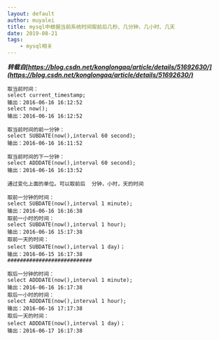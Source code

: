 ```yaml
---
layout: default
author: muyalei
title: mysql中根据当前系统时间取前后几秒、几分钟、几小时、几天
date: 2019-08-21
tags:
    - mysql相关
---
```


 
***转载自[https://blog.csdn.net/konglongaa/article/details/51692630/](https://blog.csdn.net/konglongaa/article/details/51692630/)***

```
取当前时间：
select current_timestamp;
输出：2016-06-16 16:12:52
select now(); 
输出：2016-06-16 16:12:52

取当前时间的前一分钟：
select SUBDATE(now(),interval 60 second);
输出：2016-06-16 16:11:52

取当前时间的下一分钟：
select ADDDATE(now(),interval 60 second);
输出：2016-06-16 16:13:52

通过变化上面的单位。可以取前后  分钟，小时，天的时间

取前一分钟的时间：
select SUBDATE(now(),interval 1 minute);
输出：2016-06-16 16:16:38
取前一小时的时间：
select SUBDATE(now(),interval 1 hour);
输出：2016-06-16 15:17:38
取前一天的时间：
select SUBDATE(now(),interval 1 day)；
输出：2016-06-15 16:17:38
###########################

取后一分钟的时间：
select ADDDATE(now(),interval 1 minute);
输出：2016-06-16 16:17:38
取后一小时的时间：
select ADDDATE(now(),interval 1 hour);
输出：2016-06-16 17:17:38
取后一天的时间：
select ADDDATE(now(),interval 1 day)；
输出：2016-06-17 16:17:38
```
